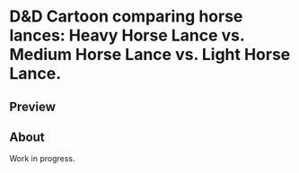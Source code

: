 # D&D Cartoon comparing horse lances: Heavy Horse Lance vs. Medium Horse Lance vs. Light Horse Lance.

## Preview

## About

Work in progress.
